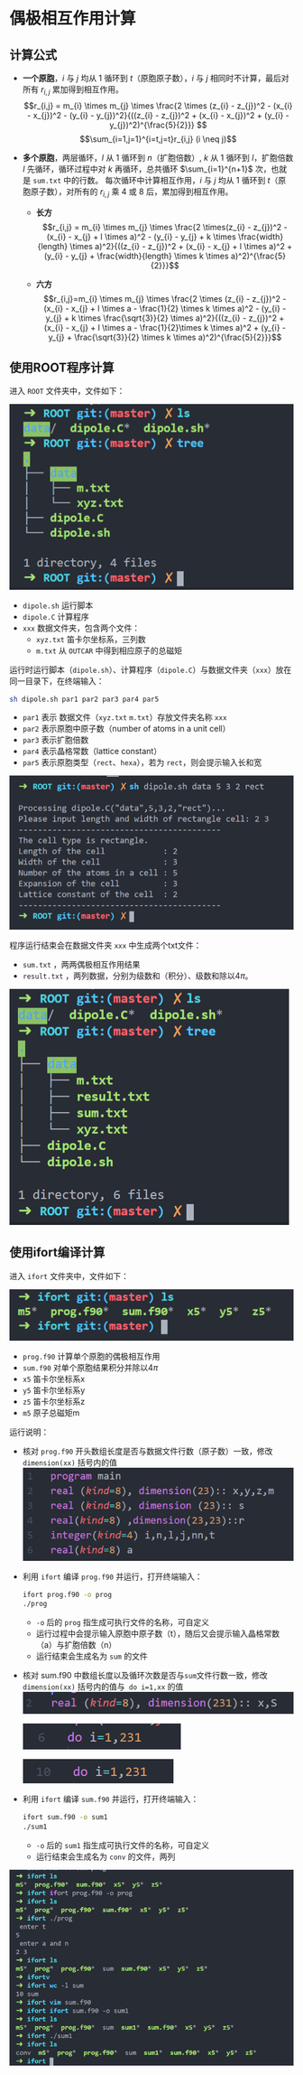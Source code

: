 # 偶极相互作用计算

## 计算公式
- **一个原胞**，$i$ 与 $j$ 均从 $1$ 循环到 $t$（原胞原子数），$i$ 与 $j$ 相同时不计算，最后对所有 $r_{i,j}$ 累加得到相互作用。
$$r_{i,j} = m_{i} \times m_{j} \times \frac{2 \times (z_{i} - z_{j})^2 - (x_{i} - x_{j})^2 - (y_{i} - y_{j})^2}{((z_{i} - z_{j})^2 + (x_{i} - x_{j})^2 + (y_{i} - y_{j})^2)^{\frac{5}{2}}} $$
$$\sum_{i=1,j=1}^{i=t,j=t}r_{i,j} (i \neq j)$$

- **多个原胞**，两层循环，$l$ 从 $1$ 循环到 $n$（扩胞倍数）, $k$ 从 $1$ 循环到 $l$，扩胞倍数 $l$ 先循环，循环过程中对 $k$ 再循环，总共循环 $\sum_{i=1}^{n+1}$ 次，也就是 `sum.txt` 中的行数。
每次循环中计算相互作用，$i$ 与 $j$ 均从 $1$ 循环到 $t$（原胞原子数），对所有的 $r_{i,j}$ 乘 $4$ 或 $8$ 后，累加得到相互作用。
    - **长方**
$$r_{i,j} = m_{i} \times m_{j} \times \frac{2 \times(z_{i} - z_{j})^2 - (x_{i} - x_{j} + l \times a)^2 - (y_{i} - y_{j} + k \times \frac{width}{length} \times a)^2}{((z_{i} - z_{j})^2 + (x_{i} - x_{j} + l \times a)^2 + (y_{i} - y_{j} + \frac{width}{length} \times k \times a)^2)^{\frac{5}{2}}}$$

    - **六方**
$$r_{i,j}=m_{i} \times m_{j} \times \frac{2 \times (z_{i} - z_{j})^2 - (x_{i} - x_{j} + l \times a - \frac{1}{2} \times k \times a)^2 - (y_{i} - y_{j} + k \times \frac{\sqrt{3}}{2} \times a)^2}{((z_{i} - z_{j})^2 + (x_{i} - x_{j} + l \times a - \frac{1}{2}\times k \times a)^2 + (y_{i} - y_{j} + \frac{\sqrt{3}}{2} \times k \times a)^2)^{\frac{5}{2}}}$$


## 使用ROOT程序计算
进入 `ROOT` 文件夹中，文件如下：

![](./Figure/fig1.png)

- `dipole.sh` 运行脚本
- `dipole.C` 计算程序
- `xxx` 数据文件夹，包含两个文件：
    - `xyz.txt` 笛卡尔坐标系，三列数
    - `m.txt` 从 `OUTCAR` 中得到相应原子的总磁矩

运行时运行脚本（`dipole.sh`）、计算程序（`dipole.C`）与数据文件夹（`xxx`）放在同一目录下，在终端输入：
```bash
sh dipole.sh par1 par2 par3 par4 par5 
```
- `par1` 表示 数据文件（`xyz.txt` `m.txt`）存放文件夹名称 `xxx`
- `par2` 表示原胞中原子数（number of atoms in a unit cell）
- `par3` 表示扩胞倍数
- `par4` 表示晶格常数（lattice constant）
- `par5` 表示原胞类型（`rect`、`hexa`），若为 `rect`，则会提示输入长和宽

![](./Figure/fig2.png)

程序运行结束会在数据文件夹 `xxx` 中生成两个txt文件：
- `sum.txt` ，两两偶极相互作用结果
- `result.txt` ，两列数据，分别为级数和（积分）、级数和除以4$\pi$。

![](./Figure/fig3.png)


## 使用ifort编译计算
进入 `ifort` 文件夹中，文件如下：

![](./Figure/fig4.png)

- `prog.f90` 计算单个原胞的偶极相互作用
- `sum.f90` 对单个原胞结果积分并除以4$\pi$
- `x5` 笛卡尔坐标系x
- `y5` 笛卡尔坐标系y
- `z5` 笛卡尔坐标系z
- `m5` 原子总磁矩m

运行说明：
- 核对 `prog.f90` 开头数组长度是否与数据文件行数（原子数）一致，修改 `dimension(xx)` 括号内的值 
    ![](./Figure/fig5.png)
- 利用 `ifort` 编译 `prog.f90` 并运行，打开终端输入：
    ```bash
    ifort prog.f90 -o prog
    ./prog
    ```
    - `-o` 后的 `prog` 指生成可执行文件的名称，可自定义
    - 运行过程中会提示输入原胞中原子数（t），随后又会提示输入晶格常数（a）与扩胞倍数（n）
    - 运行结束会生成名为 `sum` 的文件
- 核对 sum.f90 中数组长度以及循环次数是否与`sum`文件行数一致，修改`dimension(xx)` 括号内的值与` do i=1,xx` 的值
    ![](./Figure/fig7.png)

    ![](./Figure/fig8.png)
    
    ![](./Figure/fig9.png)
- 利用 `ifort` 编译 `sum.f90` 并运行，打开终端输入：
    ```bash
    ifort sum.f90 -o sum1
    ./sum1
    ```
    - `-o` 后的 `sum1` 指生成可执行文件的名称，可自定义
    - 运行结束会生成名为 `conv` 的文件，两列

![](./Figure/fig6.png)
